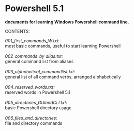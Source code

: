 # Powershell 5.1
<b>documents for learning Windows Powershell command line.</b>

CONTENTS:

<i>001_first_commands_W.txt:</i><br>                  most basic commands, useful to start learning Powershell<br><br>
<i>002_commands_by_alias.txt:</i><br>                 general command list from aliases<br><br>
<i>003_alphabetical_commandlist.txt:</i><br>          general list of all command verbs, arranged alphabetically<br><br>
<i>004_reserved_words.txt:</i><br>                    reserved words in Powershell 5.1<br><br>
<i>005_directories_GUIandCLI.txt:</i><br>             basic Powershell directory usage<br><br>
<i>006_files_and_directories:</i><br>                 file and directory commands<br><br>


